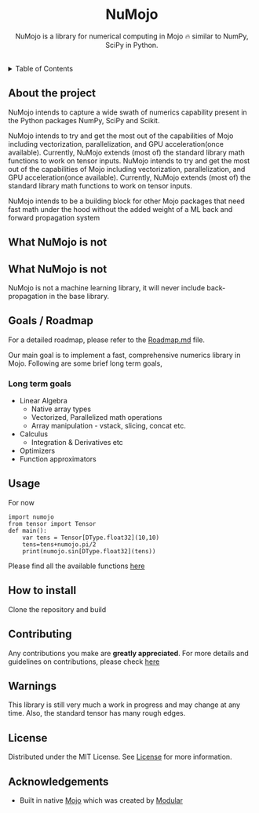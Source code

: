 <a name="readme-top"></a>
<!-- add these later -->
<!-- [![MIT License][license-shield]][] -->

<div align="center">
  <!-- If we add a logo in future -->
  <!-- <a href="">
    <img src="" alt="Logo" width="80" height="80">
  </a> -->

  <h1 align="center" font-size>NuMojo</h1>
  <p align="center">
    NuMojo is a library for numerical computing in Mojo 🔥 similar to NumPy, SciPy in Python.
    <br />
    <!-- when we create docs -->
    <!-- <a href="https://github.com/othneildrew/Best-README-Template"><strong>Explore the docs »</strong></a> -->
    <br />
    <!-- <br /> -->
    <!-- <a href="">View Demo</a>
    ·
    <a href="">Report Bug</a>
    ·
    <a href="">Request Feature</a> -->
  </p>
</div>

<details>
  <summary>Table of Contents</summary>
  <ol>
    <li>
      <a href="#about-the-project">About The Project</a>
      <ul>
        <li><a href="#what-numojo-is-not">What Numojo is not</a></li>
      </ul>
    </li>
    <a href="#goals-roadmap">Goals/Roadmap</a>
      <ul>
        <li><a href="#long-term-goals">Long term goals</a></li>
      </ul>
    <li><a href="#usage">Usage</a></li>
    <li><a href="#how-to-install">How to install</a></li>
    <li><a href="#contributing">Contributing</a></li>
    <li><a href="#warnings">Warnings</a></li>
    <li><a href="#license">License</a></li>
    <li><a href="#acknowledgments">Acknowledgments</a></li>
  </ol>
</details>

## About the project
NuMojo intends to capture a wide swath of numerics capability present in the Python packages NumPy, SciPy and Scikit.

NuMojo intends to try and get the most out of the capabilities of Mojo including vectorization, parallelization, and GPU acceleration(once available). Currently, NuMojo extends (most of) the standard library math functions to work on tensor inputs.
NuMojo intends to try and get the most out of the capabilities of Mojo including vectorization, parallelization, and GPU acceleration(once available). Currently, NuMojo extends (most of) the standard library math functions to work on tensor inputs.

NuMojo intends to be a building block for other Mojo packages that need fast math under the hood without the added weight of a ML back and forward propagation system

## What NuMojo is not
## What NuMojo is not

NuMojo is not a machine learning library, it will never include back-propagation in the base library.

## Goals / Roadmap

For a detailed roadmap, please refer to the [Roadmap.md](Roadmap.md) file.

Our main goal is to implement a fast, comprehensive numerics library in Mojo. Following are some brief long term goals,

### Long term goals
* Linear Algebra
    * Native array types
    * Vectorized, Parallelized math operations
    * Array manipulation - vstack, slicing, concat etc. 
* Calculus
    * Integration & Derivatives etc
* Optimizers
* Function approximators

## Usage

For now

```mojo
import numojo
from tensor import Tensor
def main():
    var tens = Tensor[DType.float32](10,10)
    tens=tens+numojo.pi/2
    print(numojo.sin[DType.float32](tens))
```

Please find all the available functions [here](features.md)

## How to install

Clone the repository and build

## Contributing
Any contributions you make are **greatly appreciated**. For more details and guidelines on contributions, please check [here](CONTRIBUTING.md)

## Warnings

This library is still very much a work in progress and may change at any time. Also, the standard tensor has many rough edges.

## License

Distributed under the MIT License. See [License](LICENSE) for more information.

## Acknowledgements

* Built in native [Mojo](https://github.com/modularml/mojo) which was created by [Modular](https://github.com/modularml)
